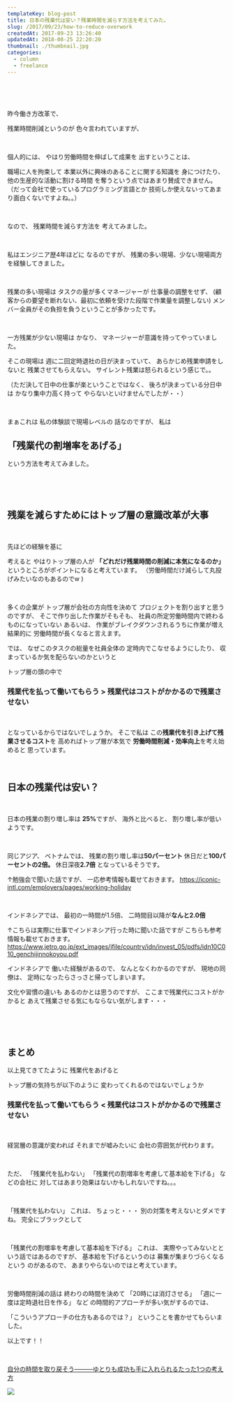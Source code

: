 ```yaml
---
templateKey: blog-post
title: 日本の残業代は安い？残業時間を減らす方法を考えてみた。
slug: /2017/09/23/how-to-reduce-overwork
createdAt: 2017-09-23 13:26:40
updatedAt: 2018-08-25 22:20:20
thumbnail: ./thumbnail.jpg
categories:
  - column
  - freelance
---
```


&nbsp;

&nbsp;

昨今働き方改革で、

残業時間削減というのが
色々言われていますが、


&nbsp;

個人的には、
やはり労働時間を伸ばして成果を
出すということは、

職場に人を拘束して
本業以外に興味のあることに関する知識を
身につけたり、
他の生産的な活動に割ける時間
を奪うという点ではあまり賛成できません。
（だって会社で使っているプログラミング言語とか
技術しか使えないってあまり面白くないですよね。。）

&nbsp;

なので、
残業時間を減らす方法を
考えてみました。


&nbsp;

私はエンジニア歴4年ほどに
なるのですが、
残業の多い現場、少ない現場両方
を経験してきました。

&nbsp;

残業の多い現場は
タスクの量が多くマネージャーが
仕事量の調整をせず、
(顧客からの要望を断れない、最初に依頼を受けた段階で作業量を調整しない)
メンバー全員がその負担を負うということが多かったです。

&nbsp;

一方残業が少ない現場は
かなり、
マネージャーが意識を持ってやっていました。

そこの現場は
週に二回定時退社の日が決まっていて、
あらかじめ残業申請をしないと
残業させてもらえない。
サイレント残業は怒られるという感じで。。

（ただ決して日中の仕事が楽ということではなく、
後ろが決まっている分日中は
かなり集中力高く持って
やらないといけませんでしたが・・）

&nbsp;

まぁこれは
私の体験談で現場レベルの
話なのですが、
私は
<h2>「残業代の割増率をあげる」</h2>
という方法を考えてみました。

&nbsp;

<div class="adsense-double-rect"></div>

&nbsp;
<h2 class="chapter">残業を減らすためにはトップ層の意識改革が大事</h2>
&nbsp;

先ほどの経験を基に

考えると
やはりトップ層の人が
<strong>「どれだけ残業時間の削減に本気になるのか」</strong>
というところがポイントになると考えています。
（労働時間だけ減らして丸投げみたいなのもあるのでw )

&nbsp;

多くの企業が
トップ層が会社の方向性を決めて
プロジェクトを割り出すと思うのですが、
そこで作り出した作業がそもそも、
社員の所定労働時間内で終わるものになっていない
あるいは、
作業がブレイクダウンされるうちに作業が増え結果的に
労働時間が長くなると言えます。

では、
なぜこのタスクの総量を社員全体の
定時内でこなせるようにしたり、
収まっているか気を配らないのかというと

トップ層の頭の中で
<h3>残業代を払って働いてもらう > 残業代はコストがかかるので残業させない</h3>
&nbsp;

となっているからではないでしょうか。
そこで私は
この<strong>残業代を引き上げて残業させるコスト</strong>を
高めればトップ層が本気で
<strong>労働時間削減・効率向上</strong>を考え始めると
思っています。

&nbsp;
<h2 class="chapter">日本の残業代は安い？</h2>
&nbsp;

日本の残業の割り増し率は
<strong>25%</strong>ですが、
海外と比べると、
割り増し率が低いようです。

&nbsp;

同じアジア、
ベトナムでは、
残業の割り増し率は<strong>50パーセント</strong>
休日だと<strong>100パーセントの2倍。</strong>
休日深夜<strong>2.7倍</strong>
となっているそうです。

↑勉強会で聞いた話ですが、
一応参考情報も載せておきます。
<a href="https://iconic-intl.com/employers/pages/working-holiday">
https://iconic-intl.com/employers/pages/working-holiday</a>

&nbsp;

インドネシアでは、
最初の一時間が1.5倍、
二時間目以降が<strong>なんと2.0倍</strong>

↑こちらは実際に仕事でインドネシア行った時に聞いた話ですが
こちらも参考情報も載せておきます。
<a href="https://www.jetro.go.jp/ext_images/jfile/country/idn/invest_05/pdfs/idn10C010_genchijinnokoyou.pdf">https://www.jetro.go.jp/ext_images/jfile/country/idn/invest_05/pdfs/idn10C010_genchijinnokoyou.pdf</a>

インドネシアで
働いた経験があるので、
なんとなくわかるのですが、
現地の同僚は、
定時になったらさっさと帰ってしまいます。

文化や習慣の違いも
あるのかとは思うのですが、
ここまで残業代にコストがかかると
あえて残業させる気にもならない気がします・・・

&nbsp;

&nbsp;
<h2 class="chapter">まとめ</h2>
以上見てきてたように
残業代をあげると

トップ層の気持ちが以下のように
変わってくれるのではないでしょうか
<h3>残業代を払って働いてもらう < 残業代はコストがかかるので残業させない</h3>
&nbsp;

経営層の意識が変われば
それまでが嘘みたいに
会社の雰囲気が代わります。

&nbsp;

ただ、
「残業代を払わない」
「残業代の割増率を考慮して基本給を下げる」
などの会社に
対してはあまり効果はないかもしれないですね。。。

&nbsp;

「残業代を払わない」
これは、
ちょっと・・・
別の対策を考えないとダメですね。
完全にブラックとして

&nbsp;

「残業代の割増率を考慮して基本給を下げる」
これは、
実際やってみないとという話ではあるのですが、
基本給を下げるというのは
募集が集まりづらくなるという
のがあるので、
あまりやらないのではと考えています。

&nbsp;

労働時間削減の話は
終わりの時間を決めて
「20時には消灯させる」
「週に一度は定時退社日を作る」
など
の時間的アプローチが多い気がするのでは、

「こういうアプローチの仕方もあるのでは？」
ということを書かせてもらいました。

以上です！！


&nbsp;

<a href="http://amzn.to/2xzLOpL">自分の時間を取り戻そう―――ゆとりも成功も手に入れられるたった1つの考え方</a>

<a href="https://www.amazon.co.jp/%E8%87%AA%E5%88%86%E3%81%AE%E6%99%82%E9%96%93%E3%82%92%E5%8F%96%E3%82%8A%E6%88%BB%E3%81%9D%E3%81%86%E2%80%95%E2%80%95%E2%80%95%E3%82%86%E3%81%A8%E3%82%8A%E3%82%82%E6%88%90%E5%8A%9F%E3%82%82%E6%89%8B%E3%81%AB%E5%85%A5%E3%82%8C%E3%82%89%E3%82%8C%E3%82%8B%E3%81%9F%E3%81%A3%E3%81%9F1%E3%81%A4%E3%81%AE%E8%80%83%E3%81%88%E6%96%B9-%E3%81%A1%E3%81%8D%E3%82%8A%E3%82%93/dp/4478101558/ref=as_li_ss_il?s=books&ie=UTF8&qid=1506140488&sr=1-1&keywords=%E8%87%AA%E5%88%86%E3%81%AE%E6%99%82%E9%96%93%E3%82%92%E5%8F%96%E3%82%8A%E6%88%BB%E3%81%9D%E3%81%86&linkCode=li3&tag=llg01-22&linkId=a9b16585758f5bb03e7ab9b25b2f5cd7" target="_blank"><img border="0" src="//ws-fe.amazon-adsystem.com/widgets/q?_encoding=UTF8&ASIN=4478101558&Format=_SL250_&ID=AsinImage&MarketPlace=JP&ServiceVersion=20070822&WS=1&tag=llg01-22" ></a><img src="https://ir-jp.amazon-adsystem.com/e/ir?t=llg01-22&l=li3&o=9&a=4478101558" width="1" height="1" border="0" alt="" style="border:none !important; margin:0px !important;" />

&nbsp;

<div class="adsense-double-rect"></div>
&nbsp;
